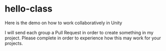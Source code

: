 # hello-class
Here is the demo on how to work collaboratively in Unity

I will send each group a Pull Request in order to create something in my project.
Please complete in order to experience how this may work for your projects.
